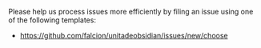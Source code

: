 Please help us process issues more efficiently by filing an issue using one of the following templates:
- https://github.com/falcion/unitadeobsidian/issues/new/choose
